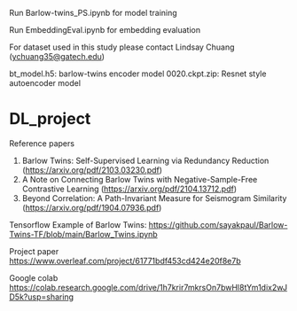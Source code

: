 Run Barlow-twins_PS.ipynb for model training

Run EmbeddingEval.ipynb for embedding evaluation

For dataset used in this study please contact Lindsay Chuang (ychuang35@gatech.edu)

bt_model.h5: barlow-twins encoder model
0020.ckpt.zip: Resnet style autoencoder model

# DL_project

Reference papers
1. Barlow Twins: Self-Supervised Learning via Redundancy Reduction (https://arxiv.org/pdf/2103.03230.pdf) 
2. A Note on Connecting Barlow Twins with Negative-Sample-Free Contrastive Learning (https://arxiv.org/pdf/2104.13712.pdf)
3. Beyond Correlation: A Path-Invariant Measure for Seismogram Similarity (https://arxiv.org/pdf/1904.07936.pdf)

Tensorflow Example of Barlow Twins:
https://github.com/sayakpaul/Barlow-Twins-TF/blob/main/Barlow_Twins.ipynb

Project paper
https://www.overleaf.com/project/61771bdf453cd424e20f8e7b

Google colab
https://colab.research.google.com/drive/1h7krir7mkrsOn7bwHl8tYm1dix2wJD5k?usp=sharing
